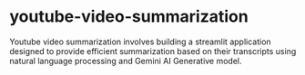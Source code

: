 # youtube-video-summarization
Youtube video summarization involves building a streamlit application designed to provide efficient summarization based on their transcripts using natural language processing and Gemini AI Generative model.
